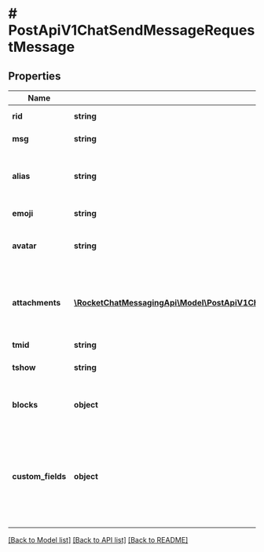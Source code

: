 # # PostApiV1ChatSendMessageRequestMessage

## Properties

Name | Type | Description | Notes
------------ | ------------- | ------------- | -------------
**rid** | **string** | The room ID where the message is to be sent. |
**msg** | **string** | The message text to send, it is optional because of attachments. | [optional]
**alias** | **string** | This will cause the message&#39;s name to appear as the given alias, but your username will still be displayed. Requires the &#x60;impersonate-other-user&#x60; permission | [optional]
**emoji** | **string** | If provided, the avatar will be displayed as the emoji. | [optional]
**avatar** | **string** | If provided, the avatar will be displayed as the provided image url. Requires the  &#x60;impersonate-other-user&#x60; permission. | [optional]
**attachments** | [**\RocketChatMessagingApi\Model\PostApiV1ChatSendMessageRequestMessageAttachmentsInner[]**](PostApiV1ChatSendMessageRequestMessageAttachmentsInner.md) | The attachment is an array of objects with any of the following properties. One attachment can have many sections, including: * General * Author Information * Title Information * Image * Audio * Video * Table/Fields | [optional]
**tmid** | **string** | The message ID to create a thread. | [optional]
**tshow** | **string** | Used when replying in a thread. Message will be sent in channel also if value is true | [optional]
**blocks** | **object** | A message block is an array of objects with any of the following properties. Blocks can have many sections: - type - text - fields | [optional]
**custom_fields** | **object** | You can add custom fields for messages. For example, set priorities for messages.  You must enable this option and define the validation in the workspace settings. See the &lt;a href&#x3D;&#39;https://docs.rocket.chat/use-rocket.chat/workspace-administration/settings/message&#39; target&#x3D;&#39;_blank&#39;&gt;Message&lt;/a&gt; settings for further information. | [optional]

[[Back to Model list]](../../README.md#models) [[Back to API list]](../../README.md#endpoints) [[Back to README]](../../README.md)
